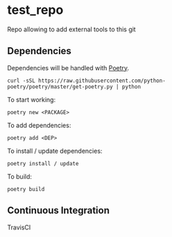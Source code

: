 # test_repo
Repo allowing to add external tools to this git

## Dependencies

Dependencies will be handled with [Poetry](https://python-poetry.org/docs/).

    curl -sSL https://raw.githubusercontent.com/python-poetry/poetry/master/get-poetry.py | python

To start working:

    poetry new <PACKAGE>

To add dependencies:

    poetry add <DEP>

To install / update dependencies:

    poetry install / update

To build:

    poetry build


## Continuous Integration

TravisCI